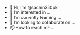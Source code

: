 - 👋 Hi, I’m @sachin360pk
- 👀 I’m interested in ...
- 🌱 I’m currently learning ...
- 💞️ I’m looking to collaborate on ...
- 📫 How to reach me ...

<!---
sachin360pk/sachin360pk is a ✨ special ✨ repository because its `README.md` (this file) appears on your GitHub profile.
You can click the Preview link to take a look at your changes.
--->
